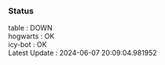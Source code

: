 ### Status


table : DOWN  
hogwarts : OK  
icy-bot : OK  
Latest Update : 2024-06-07 20:09:04.981952
